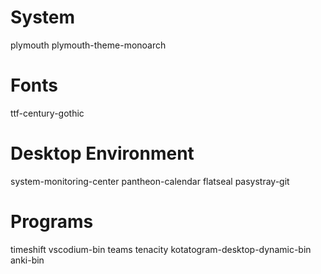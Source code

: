 # System
plymouth
plymouth-theme-monoarch

# Fonts
ttf-century-gothic

# Desktop Environment
system-monitoring-center
pantheon-calendar
flatseal
pasystray-git

# Programs
timeshift
vscodium-bin
teams
tenacity
kotatogram-desktop-dynamic-bin
anki-bin
